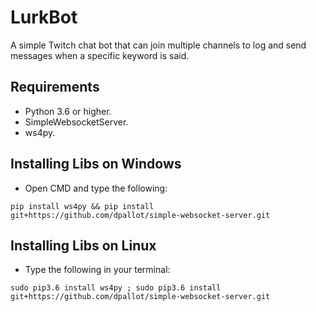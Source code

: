 # LurkBot
A simple Twitch chat bot that can join multiple channels to log and send messages when a specific keyword is said.

## Requirements
- Python 3.6 or higher.
- SimpleWebsocketServer.
- ws4py.

## Installing Libs on Windows
- Open CMD and type the following:
```
pip install ws4py && pip install git+https://github.com/dpallot/simple-websocket-server.git
```

## Installing Libs on Linux
- Type the following in your terminal:
```
sudo pip3.6 install ws4py ; sudo pip3.6 install git+https://github.com/dpallot/simple-websocket-server.git
```
